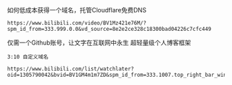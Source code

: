 如何低成本获得一个域名，托管Cloudflare免费DNS
```
https://www.bilibili.com/video/BV1Mz421e76M/?spm_id_from=333.999.0.0&vd_source=8e2e2ce328c18300bad04226c7cfc449
```

仅需一个Github账号，让文字在互联网中永生 超轻量级个人博客框架
```
3:10 自定义域名

https://www.bilibili.com/list/watchlater?oid=1305790042&bvid=BV1GM4m1m7ZD&spm_id_from=333.1007.top_right_bar_window_view_later.content.click
```